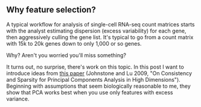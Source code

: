 ## Why feature selection?

A typical workflow for analysis of single-cell RNA-seq count matrices starts with the analyst estimating dispersion (excess variability) for each gene, then aggressively culling the gene list. It's typical to go from a count matrix with 15k to 20k genes down to only 1,000 or so genes. 

Why? Aren't you worried you'll miss something?

It turns out, no surprise, there's work on this topic. In this post I want to introduce ideas from [this paper](https://www.ncbi.nlm.nih.gov/pmc/articles/PMC2898454/#FD16) (Johnstone and Lu 2009, "On Consistency and Sparsity for Principal Components Analysis in High Dimensions"). Beginning with assumptions that seem biologically reasonable to me, they show that PCA works best when you use only features with excess variance. 